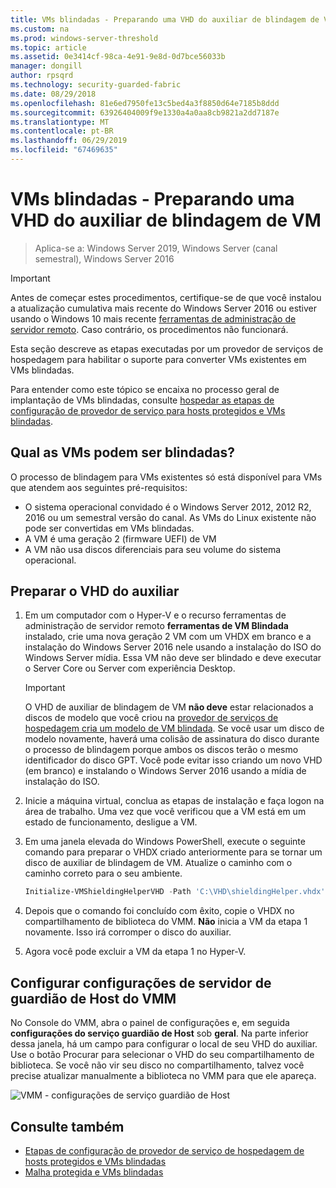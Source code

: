 ```yaml
---
title: VMs blindadas - Preparando uma VHD do auxiliar de blindagem de VM
ms.custom: na
ms.prod: windows-server-threshold
ms.topic: article
ms.assetid: 0e3414cf-98ca-4e91-9e8d-0d7bce56033b
manager: dongill
author: rpsqrd
ms.technology: security-guarded-fabric
ms.date: 08/29/2018
ms.openlocfilehash: 81e6ed7950fe13c5bed4a3f8850d64e7185b8ddd
ms.sourcegitcommit: 63926404009f9e1330a4a0aa8cb9821a2dd7187e
ms.translationtype: MT
ms.contentlocale: pt-BR
ms.lasthandoff: 06/29/2019
ms.locfileid: "67469635"
---
```

# <a name="shielded-vms---preparing-a-vm-shielding-helper-vhd"></a>VMs blindadas - Preparando uma VHD do auxiliar de blindagem de VM

>Aplica-se a: Windows Server 2019, Windows Server (canal semestral), Windows Server 2016

> [!IMPORTANT]
> Antes de começar estes procedimentos, certifique-se de que você instalou a atualização cumulativa mais recente do Windows Server 2016 ou estiver usando o Windows 10 mais recente [ferramentas de administração de servidor remoto](https://www.microsoft.com/en-us/download/details.aspx?id=45520). Caso contrário, os procedimentos não funcionará. 

Esta seção descreve as etapas executadas por um provedor de serviços de hospedagem para habilitar o suporte para converter VMs existentes em VMs blindadas.

Para entender como este tópico se encaixa no processo geral de implantação de VMs blindadas, consulte [hospedar as etapas de configuração de provedor de serviço para hosts protegidos e VMs blindadas](guarded-fabric-configuration-scenarios-for-shielded-vms-overview.md).

## <a name="which-vms-can-be-shielded"></a>Qual as VMs podem ser blindadas?

O processo de blindagem para VMs existentes só está disponível para VMs que atendem aos seguintes pré-requisitos:

- O sistema operacional convidado é o Windows Server 2012, 2012 R2, 2016 ou um semestral versão do canal. As VMs do Linux existente não pode ser convertidas em VMs blindadas.
- A VM é uma geração 2 (firmware UEFI) de VM
- A VM não usa discos diferenciais para seu volume do sistema operacional.

## <a name="prepare-helper-vhd"></a>Preparar o VHD do auxiliar

1.  Em um computador com o Hyper-V e o recurso ferramentas de administração de servidor remoto **ferramentas de VM Blindada** instalado, crie uma nova geração 2 VM com um VHDX em branco e a instalação do Windows Server 2016 nele usando a instalação do ISO do Windows Server mídia. Essa VM não deve ser blindado e deve executar o Server Core ou Server com experiência Desktop.

    > [!IMPORTANT]
    > O VHD de auxiliar de blindagem de VM **não deve** estar relacionados a discos de modelo que você criou na [provedor de serviços de hospedagem cria um modelo de VM blindada](guarded-fabric-create-a-shielded-vm-template.md). Se você usar um disco de modelo novamente, haverá uma colisão de assinatura do disco durante o processo de blindagem porque ambos os discos terão o mesmo identificador do disco GPT. Você pode evitar isso criando um novo VHD (em branco) e instalando o Windows Server 2016 usando a mídia de instalação do ISO.

2.  Inicie a máquina virtual, conclua as etapas de instalação e faça logon na área de trabalho. Uma vez que você verificou que a VM está em um estado de funcionamento, desligue a VM.

3.  Em uma janela elevada do Windows PowerShell, execute o seguinte comando para preparar o VHDX criado anteriormente para se tornar um disco de auxiliar de blindagem de VM. Atualize o caminho com o caminho correto para o seu ambiente.

    ```powershell
    Initialize-VMShieldingHelperVHD -Path 'C:\VHD\shieldingHelper.vhdx'
    ```

4.  Depois que o comando foi concluído com êxito, copie o VHDX no compartilhamento de biblioteca do VMM. **Não** inicia a VM da etapa 1 novamente. Isso irá corromper o disco do auxiliar.

5.  Agora você pode excluir a VM da etapa 1 no Hyper-V.

## <a name="configure-vmm-host-guardian-server-settings"></a>Configurar configurações de servidor de guardião de Host do VMM

No Console do VMM, abra o painel de configurações e, em seguida **configurações do serviço guardião de Host** sob **geral**. Na parte inferior dessa janela, há um campo para configurar o local de seu VHD do auxiliar. Use o botão Procurar para selecionar o VHD do seu compartilhamento de biblioteca. Se você não vir seu disco no compartilhamento, talvez você precise atualizar manualmente a biblioteca no VMM para que ele apareça.

![VMM - configurações de serviço guardião de Host](../media/Guarded-Fabric-Shielded-VM/guarded-host-vmm-hgs-settings-01.png)

## <a name="see-also"></a>Consulte também

- [Etapas de configuração de provedor de serviço de hospedagem de hosts protegidos e VMs blindadas](guarded-fabric-configuration-scenarios-for-shielded-vms-overview.md)
- [Malha protegida e VMs blindadas](guarded-fabric-and-shielded-vms-top-node.md)
